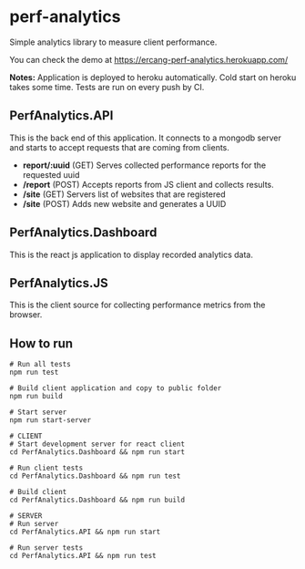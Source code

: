 # perf-analytics
Simple analytics library to measure client performance.

You can check the demo at https://ercang-perf-analytics.herokuapp.com/

**Notes:** Application is deployed to heroku automatically. Cold start on heroku takes some time. Tests are run on every push by CI.

## PerfAnalytics.API
This is the back end of this application. It connects to a mongodb server and starts to accept requests that are coming from clients.

- **report/:uuid** (GET) Serves collected performance reports for the requested uuid
- **/report** (POST) Accepts reports from JS client and collects results.
- **/site** (GET) Servers list of websites that are registered
- **/site** (POST) Adds new website and generates a UUID

## PerfAnalytics.Dashboard
This is the react js application to display recorded analytics data.

## PerfAnalytics.JS
This is the client source for collecting performance metrics from the browser.

## How to run
```
# Run all tests
npm run test

# Build client application and copy to public folder
npm run build

# Start server
npm run start-server

# CLIENT
# Start development server for react client 
cd PerfAnalytics.Dashboard && npm run start

# Run client tests
cd PerfAnalytics.Dashboard && npm run test

# Build client
cd PerfAnalytics.Dashboard && npm run build

# SERVER
# Run server
cd PerfAnalytics.API && npm run start

# Run server tests
cd PerfAnalytics.API && npm run test
```

